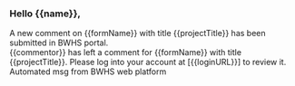 ### Hello {{name}},

A new comment on {{formName}} with title {{projectTitle}} has been submitted in BWHS portal.   
{{commentor}} has left a comment for {{formName}} with title {{projectTitle}}. Please log into your account at [{{loginURL}}] to review it.    
Automated msg from BWHS web platform 
